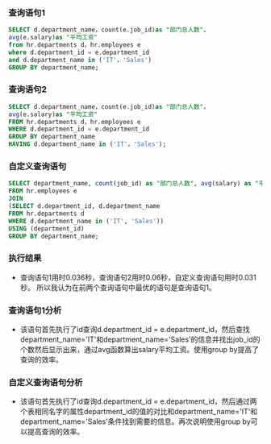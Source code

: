 
### 查询语句1
~~~sql
SELECT d.department_name，count(e.job_id)as "部门总人数"，
avg(e.salary)as "平均工资"
from hr.departments d，hr.employees e
where d.department_id = e.department_id
and d.department_name in ('IT'，'Sales')
GROUP BY department_name;
~~~

### 查询语句2
~~~sql
SELECT d.department_name，count(e.job_id)as "部门总人数"，
avg(e.salary)as "平均工资"
FROM hr.departments d，hr.employees e
WHERE d.department_id = e.department_id
GROUP BY department_name
HAVING d.department_name in ('IT'，'Sales');
~~~

### 自定义查询语句
~~~sql
SELECT department_name, count(job_id) as "部门总人数", avg(salary) as "平均工资"
FROM hr.employees e
JOIN
(SELECT d.department_id, d.department_name
FROM hr.departments d
WHERE d.department_name in ('IT', 'Sales'))
USING (department_id)
GROUP BY department_name;
~~~
### 执行结果
- 查询语句1用时0.036秒，查询语句2用时0.06秒，自定义查询语句用时0.031秒。 所以我认为在前两个查询语句中最优的语句是查询语句1。
### 查询语句1分析
- 该语句首先执行了id查询d.department_id = e.department_id，然后查找department_name='IT'和department_name='Sales'的信息并找出job_id的个数然后显示出来，通过avg函数算出salary平均工资。使用group by提高了查询的效率。
### 自定义查询语句分析
- 该语句首先执行了id查询d.department_id = e.department_id，然后通过两个表相同名字的属性department_id的值的对比和department_name='IT'和department_name='Sales'条件找到需要的信息。再次说明使用group by可以提高查询的效率。
